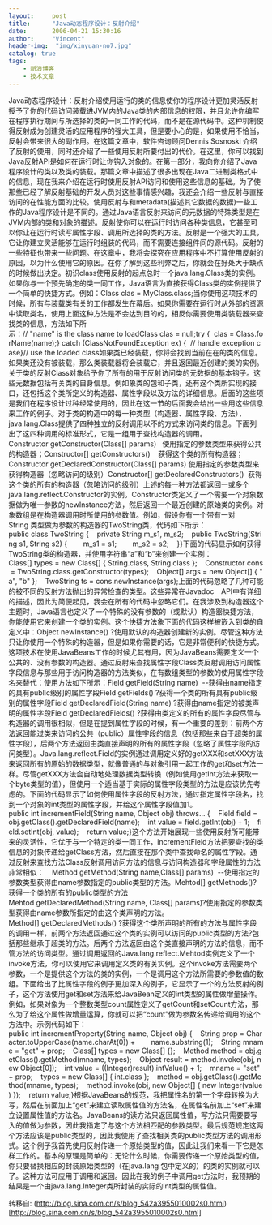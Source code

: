 ```yaml
---
layout:     post
title:      "Java动态程序设计：反射介绍"
date:       2006-04-21 15:30:16
author:     "Vincent"
header-img:  "img/xinyuan-no7.jpg"
catalog: true
tags:
    - 新浪博客
    - 技术文章
---
```



Java动态程序设计：反射介绍使用运行的类的信息使你的程序设计更加灵活反射授予了你的代码访问装载进JVM内的Java类的内部信息的权限，并且允许你编写在程序执行期间与所选择的类的一同工作的代码，而不是在源代码中。这种机制使得反射成为创建灵活的应用程序的强大工具，但是要小心的是，如果使用不恰当，反射会带来很大的副作用。在这篇文章中，软件咨询顾问Dennis Sosnoski 介绍了反射的使用，同时还介绍了一些使用反射所要付出的代价。在这里，你可以找到Java反射API是如何在运行时让你钩入对象的。在第一部分，我向你介绍了Java程序设计的类以及类的装载。那篇文章中描述了很多出现在Java二进制类格式中的信息，现在我来介绍在运行时使用反射API访问和使用这些信息的基础。为了使那些已经了解反射基础的开发人员对这些事情感兴趣，我还会介绍一些反射与直接访问的在性能方面的比较。使用反射与和metadata(描述其它数据的数据)一些工作的Java程序设计是不同的。通过Java语言反射来访问的元数据的特殊类型是在JVM内部的类和对象的描述。反射使你可以在运行时访问各种类信息，它甚至可以你让在运行时读写属性字段、调用所选择的类的方法。反射是一个强大的工具，它让你建立灵活能够在运行时组装的代码，而不需要连接组件间的源代码。反射的一些特征也带来一些问题。在这章中，我将会探究在应用程序中不打算使用反射的原因，以为什么使用它的原因。在你了解到这些利弊之后，你就会在好处大于缺点的时候做出决定。初识class使用反射的起点总时一个java.lang.Class类的实例。如果你与一个预先确定的类一同工作，Java语言为直接获得Class类的实例提供了一个简单的快捷方式。例如：Class clas = MyClass.class;当你使用这项技术的时候，所有与装载类有关的工作都发生在幕后。如果你需要在运行时从外部的资源中读取类名，使用上面这种方法是不会达到目的的，相反你需要使用类装载器来查找类的信息，方法如下所示：// "name" is the class name to loadClass clas = null;try {  clas = Class.forName(name);} catch (ClassNotFoundException ex) {  // handle exception case}// use the loaded class如果类已经装载，你将会找到当前在在的类的信息。如果类还没有被装载，那么类装载器将会装载它，并且返回最近创建的类的实例。关于类的反射Class对象给予你了所有的用于反射访问类的元数据的基本钩子。这些元数据包括有关类的自身信息，例如象类的包和子类，还有这个类所实现的接口，还包括这个类所定义的构造器、属性字段以及方法的详细信息。后面的这些项是我们在程序设计过种经常使用的，因此在这一节的后面我会给出一些用这些信息来工作的例子。对于类的构造中的每一种类型（构造器、属性字段、方法），java.lang.Class提供了四种独立的反射调用以不的方式来访问类的信息。下面列出了这四种调用的标准形式，它是一组用于查找构造器的调用。Constructor getConstructor(Class[] params)   使用指定的参数类型来获得公共的构造器；Constructor[] getConstructors()    获得这个类的所有构造器；Constructor getDeclaredConstructor(Class[] params) 使用指定的参数类型来获得构造器（忽略访问的级别）Constructor[] getDeclaredConstructors()  获得这个类的所有的构造器（忽略访问的级别）上述的每一种方法都返回一或多个java.lang.reflect.Constructor的实例。Constructor类定义了一个需要一个对象数据做为唯一参数的newInstance方法，然后返回一个最近创建的原始类的实例。对象数组是在构造器调用时所使用的参数值。例如，假设你有一个带有一对String 类型做为参数的构造器的TwoString类，代码如下所示：public class TwoString {    private String m_s1, m_s2;    public TwoString(String s1, String s2) {        m_s1 = s1;        m_s2 = s2;    }}下面的代码显示如何获得TwoString类的构造器，并使用字符串“a”和“b”来创建一个实例：Class[] types = new Class[] { String.class, String.class };    Constructor cons = TwoString.class.getConstructor(types);    Object[] args = new Object[] { "a", "b" };    TwoString ts = cons.newInstance(args);上面的代码忽略了几种可能的被不同的反射方法抛出的异常检查的类型。这些异常在Javadoc　API中有详细的描述，因此为简便起见，我会在所有的代码中忽略它们。在我涉及到构造器这个主题时，Java语言也定义了一个特殊的没有参数的（或默认）构造器快捷方法，你能使用它来创建一个类的实例。这个快捷方法象下面的代码这样被嵌入到类的自定义中：Object newInstance() ?使用默认的构造器创建新的实例。尽管这种方法只让你使用一个特殊的构造器，但是如果你需要的话，它是非常便利的快捷方式。这项技术在使用JavaBeans工作的时候尤其有用，因为JavaBeans需要定义一个公共的、没有参数的构造器。通过反射来查找属性字段Class类反射调用访问属性字段信息与那些用于访问构造器的方法类似，在有数组类型的参数的使用属性字段名来替代：使用方法如下所示：Field getField(String name)  --获得由name指定的具有public级别的属性字段Field getFields() ?获得一个类的所有具有public级别的属性字段Field getDeclaredField(String name) ?获得由name指定的被类声明的属性字段Field getDeclaredFields() ?获得由类定义的所有的属性字段尽管与构造器的调用很相似，但是在提到属性字段的时候，有一个重要的差别：前两个方法返回能过类来访问的公共（public）属性字段的信息（包括那些来自于超类的属性字段），后两个方法返回由类直接声明的所有的属性字段（忽略了属性字段的访问类型）。Java.lang.reflect.Field的实例通过调用定义好的getXXX和setXXX方法来返回所有的原始的数据类型，就像普通的与对象引用一起工作的get和set方法一样。尽管getXXX方法会自动地处理数据类型转换（例如使用getInt方法来获取一个byte类型的值），但使用一个适当基于实际的属性字段类型的方法是应该优先考虑的。下面的代码显示了如何使用属性字段的反射方法，通过指定属性字段名，找到一个对象的int类型的属性字段，并给这个属性字段值加1。public int incrementField(String name, Object obj) throws... {    Field field = obj.getClass().getDeclaredField(name);    int value = field.getInt(obj) + 1;    field.setInt(obj, value);    return value;}这个方法开始展现一些使用反射所可能带来的灵活性，它优于与一个特定的类一同工作，incrementField方法把要查找的类信息的对象传递给getClass方法，然后直接在那个类中查找命名的属性字段。通过反射来查找方法Class反射调用访问方法的信息与访问构造器和字段属性的方法非常相似：    Method getMethod(String name,Class[] params)  --使用指定的参数类型获得由name参数指定的public类型的方法。Mehtod[] getMethods()?获得一个类的所有的public类型的方法Mehtod getDeclaredMethod(String name, Class[] params)?使用指定的参数类型获得由name参数所指定的由这个类声明的方法。Method[] getDeclaredMethods() ?获得这个类所声明的所有的方法与属性字段的调用一样，前两个方法返回通过这个类的实例可以访问的public类型的方法?包括那些继承于超类的方法。后两个方法返回由这个类直接声明的方法的信息，而不管方法的访问类型。通过调用返回的Java.lang.reflect.Mehtod实例定义了一个invoke方法，你可以使用它来调用定义类的有关实例。这个invoke方法需要两个参数，一个是提供这个方法的类的实例，一个是调用这个方法所需要的参数值的数组。下面给出了比属性字段的例子更加深入的例子，它显示了一个的方法反射的例子，这个方法使用get和set方法来给JavaBean定义的int类型的属性做增量操作。例如，如果对象为一个整数类型count属性定义了getCount和setCount方法，那么为了给这个属性做增量运算，你就可以把“count”做为参数名传递给调用的这个方法中。示例代码如下：public int incrementProperty(String name, Object obj) {    String prop = Character.toUpperCase(name.charAt(0)) +        name.substring(1);    String mname = "get" + prop;    Class[] types = new Class[] {};    Method method = obj.getClass().getMethod(mname, types);    Object result = method.invoke(obj, new Object[0]);    int value = ((Integer)result).intValue() + 1;    mname = "set" + prop;    types = new Class[] { int.class };    method = obj.getClass().getMethod(mname, types);    method.invoke(obj, new Object[] { new Integer(value) });    return value;}根据JavaBeans的规范，我把属性名的第一个字母转换为大写，然后在前面加上“get”来建立读取属性值的方法名，在属性名前加上“set”来建立设置属性值的方法名。JavaBeans的读方法只返回属性值，写方法只需要要写入的值做为参数，因此我指定了与这个方法相匹配的参数类型。最后规范规定这两个方法应该是public类型的，因此我使用了查找相关类的public类型方法的调用形式。这个例子我首先使用反射传递一个原始类型的值，因此让我们来看一下它是怎样工作的。基本的原理是简单的：无论什么时候，你需要传递一个原始类型的值，你只要替换相应的封装原始类型的（在java.lang 包中定义的）的类的实例就可以了。这种方法可应用于调用和返回。因此在我的例子中调用get方法时，我预期的结果是一个由java.lang.Integer类所封装的实际的int类型的属性值。





转移自: (http://blog.sina.com.cn/s/blog_542a3955010002s0.html)[http://blog.sina.com.cn/s/blog_542a3955010002s0.html]